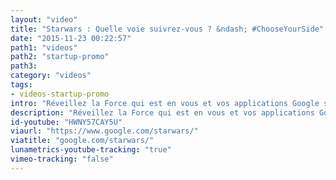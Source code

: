 ```yaml
---
layout: "video"
title: "Starwars : Quelle voie suivrez-vous ? &ndash; #ChooseYourSide"
date: "2015-11-23 00:22:57"
path1: "videos"
path2: "startup-promo"
path3:
category: "videos"
tags:
- videos-startup-promo
intro: "Réveillez la Force qui est en vous et vos applications Google suivrons votre chemin. #ChooseYourSide"
description: "Réveillez la Force qui est en vous et vos applications Google suivrons votre chemin. #ChooseYourSide"
id-youtube: "HWNY57CAY5U"
viaurl: "https://www.google.com/starwars/"
viatitle: "google.com/starwars/"
lunametrics-youtube-tracking: "true"
vimeo-tracking: "false"
---
```

